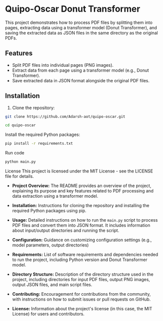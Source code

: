 #  Quipo-Oscar Donut Transformer

This project demonstrates how to process PDF files by splitting them into pages, extracting data using a transformer model (Donut Transformer), and saving the extracted data as JSON files in the same directory as the original PDFs.

## Features

- Split PDF files into individual pages (PNG images).
- Extract data from each page using a transformer model (e.g., Donut Transformer).
- Save extracted data in JSON format alongside the original PDF files.

## Installation

1. Clone the repository:

```bash
git clone https://github.com/Adarsh-aot/quipo-oscar.git
```
```bash
cd quipo-oscar
```


Install the required Python packages:
```bash 
pip install -r requirements.txt
```

Run code 

```bash
python main.py
```



License
This project is licensed under the MIT License - see the LICENSE file for details.



- **Project Overview:** The README provides an overview of the project, explaining its purpose and key features related to PDF processing and data extraction using a transformer model.
  
- **Installation:** Instructions for cloning the repository and installing the required Python packages using pip.

- **Usage:** Detailed instructions on how to run the `main.py` script to process PDF files and convert them into JSON format. It includes information about input/output directories and running the script.

- **Configuration:** Guidance on customizing configuration settings (e.g., model parameters, output directories)

- **Requirements:** List of software requirements and dependencies needed to run the project, including Python version and Donut Transformer model.

- **Directory Structure:** Description of the directory structure used in the project, including directories for input PDF files, output PNG images, output JSON files, and main script files.

- **Contributing:** Encouragement for contributions from the community, with instructions on how to submit issues or pull requests on GitHub.

- **License:** Information about the project's license (in this case, the MIT License) for users and contributors.

